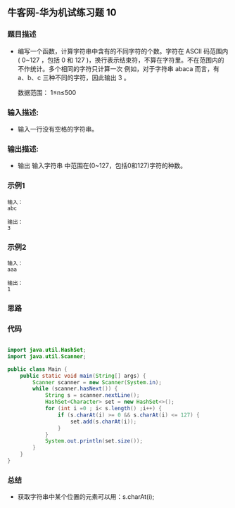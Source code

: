## 牛客网-华为机试练习题 10

### 题目描述

*   编写一个函数，计算字符串中含有的不同字符的个数。字符在 ASCII 码范围内( 0~127 ，包括 0 和 127 )，换行表示结束符，不算在字符里。不在范围内的不作统计。多个相同的字符只计算一次
    例如，对于字符串 abaca 而言，有 a、b、c 三种不同的字符，因此输出 3 。

    数据范围： 1≤n≤500  

### 输入描述:

+   输入一行没有空格的字符串。

### 输出描述:

*   输出 输入字符串 中范围在(0~127，包括0和127)字符的种数。

### 示例1

```
输入：
abc

输出：
3
```
### 示例2
```
输入：
aaa

输出：
1
```
### 思路
### 代码
```Java

import java.util.HashSet;
import java.util.Scanner;

public class Main {
    public static void main(String[] args) {
        Scanner scanner = new Scanner(System.in);
        while (scanner.hasNext()) {
            String s = scanner.nextLine();
            HashSet<Character> set = new HashSet<>();
            for (int i =0 ; i< s.length() ;i++) {
                if (s.charAt(i) >= 0 && s.charAt(i) <= 127) {
                    set.add(s.charAt(i));
                }
            }
            System.out.println(set.size());
        }
    }
}

```
### 总结
*   获取字符串中某个位置的元素可以用：s.charAt(i);
